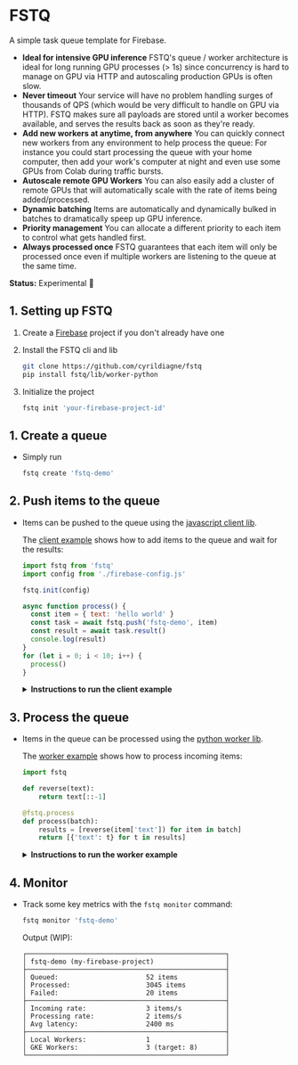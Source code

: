 # FSTQ

A simple task queue template for Firebase.

- **Ideal for intensive GPU inference**
  FSTQ's queue / worker architecture is
  ideal for long running GPU processes (> 1s) since concurrency is hard to
  manage on GPU via HTTP and autoscaling production GPUs is often slow.
- **Never timeout**
  Your service will have no problem handling surges of
  thousands of QPS (which would be very difficult to handle on GPU via HTTP).
  FSTQ makes sure all payloads are stored until a worker becomes available, and
  serves the results back as soon as they're ready.
- **Add new workers at anytime, from anywhere**
  You can quickly connect new
  workers from any environment to help process the queue: For instance you
  could start processing the queue with your home computer, then add your work's
  computer at night and even use some GPUs from Colab during traffic bursts.
- **Autoscale remote GPU Workers**
  You can also easily add a cluster of remote
  GPUs that will automatically scale with the rate of items being added/processed.
- **Dynamic batching**
  Items are automatically and dynamically bulked in
  batches to dramatically speep up GPU inference.
- **Priority management**
  You can allocate a different priority to each item to control what gets handled first.
- **Always processed once**
  FSTQ guarantees that each item will only be processed
  once even if multiple workers are listening to the queue at the same time.


**Status:** Experimental 🧪

## 1. Setting up FSTQ

1. Create a [Firebase](http://firebase.google.com) project if you don't already have one
2. Install the FSTQ cli and lib
  
   ```sh
   git clone https://github.com/cyrildiagne/fstq
   pip install fstq/lib/worker-python
   ```

3. Initialize the project

   ```sh
   fstq init 'your-firebase-project-id'
   ```


<!--
2. Log in to your Google account:

   ```sh
   gcloud auth application-default login
   ```

3. Install and initialize the [Firebase tools](#)

   ```sh
   npm install -g firebase-tools && firebase init
   ```

4. Clone this template

   ```sh
   git clone https://github.com/cyrildiagne/fstq
   cd fstq
   ```

5. Install the CLI and python lib

   ```sh
   pip install lib/worker-python
   ```

6. Deploy the functions and firestore configuration

   ```sh
   firebase deploy --only firestore
   firebase deploy --only functions:push
   ```
-->

## 1. Create a queue

- Simply run
  ```sh
  fstq create 'fstq-demo'
  ```

## 2. Push items to the queue

- Items can be pushed to the queue using the [javascript client lib](lib/client-js).

  The [client example](example/client/src/index.js) shows how to add items
  to the queue and wait for the results:

  ```js
  import fstq from 'fstq'
  import config from './firebase-config.js'

  fstq.init(config)

  async function process() {
    const item = { text: 'hello world' }
    const task = await fstq.push('fstq-demo', item)
    const result = await task.result()
    console.log(result)
  }
  for (let i = 0; i < 10; i++) {
    process()
  }
  ```

  <details><summary><b>Instructions to run the client example</b></summary>
  <p>

  - Create a file `example/client/src/firebase-config.js` that exports your
    [firebase's web config]() such as:

    ```js
    export default {
      apiKey: 'XXXX',
      authDomain: 'xxx',
      ...
    }
    ```

  - Run
    ```sh
    cd example/client
    yarn install
    yarn run dev
    ```
  - Navigate to [http://localhost:8080](http://localhost:8080)
  - The items will be added to the queue and the results will be printed in the
    console as soon as they're available.

  </p></details>

## 3. Process the queue

- Items in the queue can be processed using the [python worker lib](sdl/worker-python).

  The [worker example](example/worker/main.py) shows how to process incoming items:

  ```python
  import fstq

  def reverse(text):
      return text[::-1]

  @fstq.process
  def process(batch):
      results = [reverse(item['text']) for item in batch]
      return [{'text': t} for t in results]
  ```

  <details><summary><b>Instructions to run the worker example</b></summary>
  <p>

  - First, generate a credentials json file for your worker in [the firebase console](#)
  - Then you can run the worker:

    <details><summary>Locally with python</summary>
    <p>

    - Install the requirements (preferably in a [virtualenv]()).

      ```sh
      virtualenv venv
      source venv/bin/activate
      pip install -r example/worker/requirements.txt
      ```

    - Set the `GOOGLE_APPLICATION_CREDENTIALS` env:

      ```sh
      export GOOGLE_APPLICATION_CREDENTIALS='/path/to/credentials.json'
      ```

    - Start the example worker

      ```sh
      python example/worker/main.py \
          --queue 'fstq-demo' \
          --max_batch_size 5
      ```

    </p></details>

    <details><summary>Locally as Docker container</summary>
    <p>

    - Make sure you've installed and setup [Docker](#).

    - Start the example worker using Docker

      ```sh
      cd example/worker
      fstq process . \
          --queue 'fstq-demo' \
          --credentials '/path/to/worker/credentials.json' \
          --max_batch_size 5
      ```

    </p></details>

    <details><summary>From a Jupyter notebook / Colab</summary>
    <p>

    - If you're using Colab, upload your credentials json and setup the credentials env:

      ```sh
      %env GOOGLE_APPLICATION_CREDENTIALS='/path/to/credentials.json'
      ```
      
    - Setup the queue env in the notebook:

      ```sh
      %env FSTQ_PROJECT_ID='your-project-id'
      %env FSTQ_QUEUE='fstq-demo'
      %env FSTQ_MAX_BATCH_SIZE=5
      ```

    - Simply run the cell that contains the `@fstq.process` decorated function
      and it will start pulling and processing items.

    </p></details>

    <details><summary>Remotely in a GKE cluster</summary>
    <p>

    - Make sure you've installed and setup [gcloud](#).

    - Make sure docker is configured to be able to push to gcr:

      ```sh
      gcloud auth configure-docker
      ```

    - Deploy the worker's image and attach a gpu node pool to the queue

      ```sh
      fstq deploy ./example/worker \
          --queue 'fstq-demo' \
          --credentials '/path/to/worker/credentials.json' \
          --max_batch_size 5 \
          --gpu nvidia-tesla-t4 \
          --min_workers 0 \
          --max_workers 5
      ```

    - Deploy the gkeAutoscaler function:

      ```sh
      firebase deploy --only functions:gkeAutoscaler
      ```

      </p></details>

    </p></details>

## 4. Monitor

- Track some key metrics with the `fstq monitor` command:

  ```sh
  fstq monitor 'fstq-demo'
  ```

  Output (WIP):

  ```
  ┌──────────────────────────────────────────────────┐
  │ fstq-demo (my-firebase-project)                  │
  ├──────────────────────────────────────────────────┤
  │ Queued:                      52 items            │
  │ Processed:                   3045 items          │
  │ Failed:                      20 items            │
  ├──────────────────────────────────────────────────┤
  │ Incoming rate:               3 items/s           │
  │ Processing rate:             2 items/s           │
  │ Avg latency:                 2400 ms             │
  ├──────────────────────────────────────────────────┤
  │ Local Workers:               1                   │
  │ GKE Workers:                 3 (target: 8)       │
  └──────────────────────────────────────────────────┘
  ```

  <!--
    ```sh
    fstq monitor 'fstq-demo' --workers
    ```

    ```

     Local Workers                         Total: 1
    ┌──────────────────────────────────────────────┐
    │ Home laptop                                  │
    ├──────────────────────────────────────────────┤
    │ Status:                      PROCESSING      │
    │ Up time:                     22d 6h 32min    │
    │ Avg time per item:           3456 ms         │
    │ CPU:                         63% (2 CPU)     │
    │ Mem:                         72% (8.0 Gb)    │
    └──────────────────────────────────────────────┘

     GKE Workers                      Total: 3 / 16
    ┌──────────────────────────────────────────────┐
    │ Nvidia-T4                                    │
    ├──────────────────────────────────────────────┤
    │ Status:                      PROCESSING      │
    │ Up time:                     2h 18min        │
    │ Avg time per item:           2156 ms         │
    │ CPU:                         63% (2 vCPU)    │
    │ Mem:                         72% (8.0 Gib)   │
    │ GPU:                         12% (5840 cc)   │
    │ GPU Mem:                     24% (16.0 Gib)  │
    ├──────────────────────────────────────────────┤
    │ Nvidia-T4                                    │
    ├──────────────────────────────────────────────┤
    │ Status:                      PROCESSING      │
    │ Up time:                     18min           │
    │ Avg time per item:           1956 ms         │
    │ CPU:                         63% (2 vCPU)    │
    │ Mem:                         72% (8.0 Gib)   │
    │ GPU:                         12% (5840 cc)   │
    │ GPU Mem:                     22% (16.0 Gib)  │
    ├──────────────────────────────────────────────┤
    │ Nvidia-T4                                    │
    ├──────────────────────────────────────────────┤
    │ Status:                      STARTING        │
    │ Up time:                     18min           │
    └──────────────────────────────────────────────┘
    ``` -->
